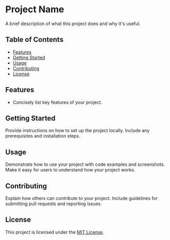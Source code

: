 
# Project Name

A brief description of what this project does and why it's useful.

## Table of Contents

- [Features](#features)
- [Getting Started](#getting-started)
- [Usage](#usage)
- [Contributing](#contributing)
- [License](#license)

## Features

- Concisely list key features of your project.

## Getting Started

Provide instructions on how to set up the project locally. Include any prerequisites and installation steps.

## Usage

Demonstrate how to use your project with code examples and screenshots. Make it easy for users to understand how your project works.

## Contributing

Explain how others can contribute to your project. Include guidelines for submitting pull requests and reporting issues.

## License

This project is licensed under the [MIT License](LICENSE).
